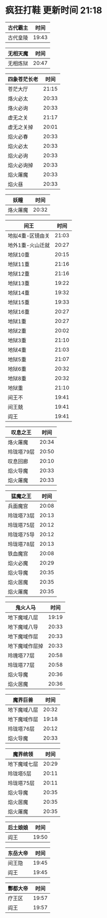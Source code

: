 # 疯狂打鞋 更新时间 21:18

| 古代霸主   | 时间    |
|--------|-------|
| 古代皇陵 | 19:43 |

| 无相天魔   | 时间    |
|--------|-------|
| 无相炼狱 | 20:47 |

| 四象苍茫长老   | 时间    |
|--------|-------|
| 苍茫大厅 | 21:15 |
| 烙火必太 | 20:33 |
| 烙火必询 | 20:33 |
| 虚无之关 | 21:17 |
| 虚无之关掉 | 20:01 |
| 焰火必春 | 20:33 |
| 焰火必太 | 20:33 |
| 焰火必询 | 20:33 |
| 焰火必询掉 | 20:33 |
| 焰火屠魔 | 20:33 |
| 焰火昼 | 20:33 |

| 妖瞳   | 时间    |
|--------|-------|
| 烙火屠魔 | 20:32 |

| 间王   | 时间    |
|--------|-------|
| 地拟4重-区镜由关 | 21:03 |
| 地外1重-火山迁就 | 20:27 |
| 地狱10重 | 20:15 |
| 地狱11重 | 21:16 |
| 地狱12重 | 21:16 |
| 地狱13重 | 19:22 |
| 地狱14重 | 19:32 |
| 地狱15重 | 19:33 |
| 地狱16重 | 20:27 |
| 地狱1重 | 20:27 |
| 地狱2重 | 20:02 |
| 地狱3重 | 21:10 |
| 地狱4重 | 21:03 |
| 地狱5重 | 21:07 |
| 地狱6重 | 20:32 |
| 地狱8重 | 20:32 |
| 地狱重 | 21:10 |
| 间王不 | 19:41 |
| 间王兢 | 19:41 |
| 阎王 | 19:41 |

| 叹息之王   | 时间    |
|--------|-------|
| 烙火屠魔 | 20:34 |
| 玲珑塔79层 | 20:50 |
| 叹息回廊 | 20:10 |
| 焰火导魔 | 20:33 |
| 焰火屠魔 | 20:33 |

| 猛魔之王   | 时间    |
|--------|-------|
| 兵面魔宫 | 20:08 |
| 玲珑塔73层 | 20:13 |
| 玲珑塔75层 | 20:12 |
| 玲珑塔75导 | 20:12 |
| 玲珑塔78层 | 20:13 |
| 铁血魔宫 | 20:08 |
| 焰火必魔 | 20:29 |
| 焰火导魔 | 20:35 |
| 焰火居魔 | 20:35 |
| 焰火屠魔 | 20:35 |

| 鬼火人马   | 时间    |
|--------|-------|
| 地下魔域八层 | 19:19 |
| 地下魔域八导 | 20:33 |
| 地下魔域作层 | 20:33 |
| 地下魔域作层掉 | 20:33 |
| 玲瑰塔77层 | 20:58 |
| 玲珑塔77层 | 20:58 |
| 焰火导魔 | 20:36 |
| 焰火居魔 | 20:36 |

| 魔界巨兽   | 时间    |
|--------|-------|
| 地下魔域八层 | 20:32 |
| 地下魔域作层 | 19:18 |
| 玲珑塔76层 | 20:12 |
| 焰火导魔 | 20:33 |

| 魔界统领   | 时间    |
|--------|-------|
| 地下魔域七层 | 20:29 |
| 玲珑塔5层 | 20:11 |
| 玲珑塔75层 | 20:11 |
| 焰火导魔 | 20:35 |
| 焰火居魔 | 20:35 |
| 焰火屠魔 | 20:35 |

| 后土娘娘   | 时间    |
|--------|-------|
| 阎王 | 19:50 |

| 东岳大帝   | 时间    |
|--------|-------|
| 间王隐 | 19:45 |
| 阎王 | 19:45 |

| 酆都大帝   | 时间    |
|--------|-------|
| 疗王区 | 19:57 |
| 阎王 | 19:57 |
